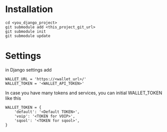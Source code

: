 # Installation

```
cd <you_django_project>
git submodule add <this_project_git_url>
git submodule init
git submodule update
```

# Settings

in Django settings add
```
WALLET_URL = 'https://<wallet_url>/'
WALLET_TOKEN = '<WALLET_API_TOKEN>'
```

In case you have many tokens and services, you can initial WALLET_TOKEN like this
```
WALLET_TOKEN = {
    'default': '<Default TOKEN>',
    'voip': '<TOKEN for VOIP>',
    'sqool': '<TOKEN for sqool>',
}
```
